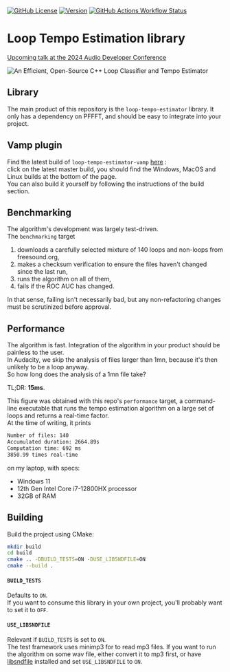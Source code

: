 [![GitHub License](https://img.shields.io/github/license/saintmatthieu/loop-tempo-estimator)](https://github.com/saintmatthieu/loop-tempo-estimator/blob/main/LICENSE)
[![Version](https://img.shields.io/github/v/release/saintmatthieu/loop-tempo-estimator)](https://github.com/saintmatthieu/loop-tempo-estimator/releases/latest)
[![GitHub Actions Workflow Status](https://img.shields.io/github/actions/workflow/status/saintmatthieu/loop-tempo-estimator/build.yml?logo=audacity&label=vamp-plugin
)](https://github.com/saintmatthieu/loop-tempo-estimator/actions/workflows/build.yml)

# Loop Tempo Estimation library

[Upcoming talk at the 2024 Audio Developer Conference](https://conference.audio.dev/session/2024/an-efficient-open-source-c-loop-classifier-and-tempo-estimator/)

![An Efficient, Open-Source C++ Loop Classifier and Tempo Estimator](./ADC-2024/An%20Efficient%20Open-Source%20C++%20Loop%20Classifier%20and%20Tempo%20Estimator_TitleCard.png)

## Library

The main product of this repository is the `loop-tempo-estimator` library. It only has a dependency on PFFFT, and should be easy to integrate into your project.

## Vamp plugin

Find the latest build of `loop-tempo-estimator-vamp` [here](https://github.com/saintmatthieu/loop-tempo-estimator/actions?query=branch%3Amaster) :<br/>click on the latest master build, you should find the Windows, MacOS and Linux builds at the bottom of the page.<br/>You can also build it yourself by following the instructions of the build section.

## Benchmarking

The algorithm's development was largely test-driven.<br/>
The `benchmarking` target
1. downloads a carefully selected mixture of 140 loops and non-loops from freesound.org,
2. makes a checksum verification to ensure the files haven't changed since the last run,
3. runs the algorithm on all of them,
4. fails if the ROC AUC has changed.

In that sense, failing isn't necessarily bad, but any non-refactoring changes must be scrutinized before approval.

## Performance

The algorithm is fast. Integration of the algorithm in your product should be painless to the user.<br/>In Audacity, we skip the analysis of files larger than 1mn, because it's then unlikely to be a loop anyway.<br/>So how long does the analysis of a 1mn file take?

TL;DR: **15ms**.

This figure was obtained with this repo's `performance` target, a command-line executable that runs the tempo estimation algorithm on a large set of loops and returns a real-time factor.<br/>At the time of writing, it prints

```sh
Number of files: 140
Accumulated duration: 2664.89s
Computation time: 692 ms
3850.99 times real-time
```

on my laptop, with specs:

- Windows 11
- 12th Gen Intel Core i7-12800HX processor
- 32GB of RAM

## Building

Build the project using CMake:

```sh
mkdir build
cd build
cmake .. -DBUILD_TESTS=ON -DUSE_LIBSNDFILE=ON
cmake --build .
```

#### `BUILD_TESTS`

Defaults to `ON`.<br/>If you want to consume this library in your own project, you'll probably want to set it to `OFF`.

#### `USE_LIBSNDFILE`

Relevant if `BUILD_TESTS` is set to `ON`.<br/>
The test framework uses minimp3 for to read mp3 files. If you want to run the algorithm on some wav file, either convert it to mp3 first, or have [libsndfile](https://github.com/libsndfile/libsndfile) installed and set `USE_LIBSNDFILE` to `ON`.
